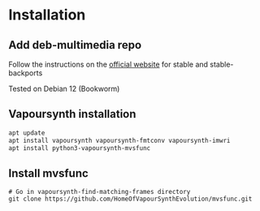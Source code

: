 # Installation

## Add deb-multimedia repo

Follow the instructions on the [official website](https://www.deb-multimedia.org/) for stable and stable-backports

Tested on Debian 12 (Bookworm)

## Vapoursynth installation

```bash
apt update
apt install vapoursynth vapoursynth-fmtconv vapoursynth-imwri
apt install python3-vapoursynth-mvsfunc
```
## Install mvsfunc

```
# Go in vapoursynth-find-matching-frames directory
git clone https://github.com/HomeOfVapourSynthEvolution/mvsfunc.git
```
